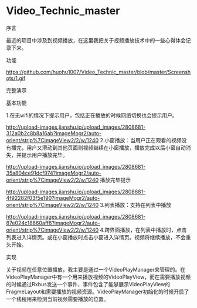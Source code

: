# Video_Technic_master
序言

最近的项目中涉及到视频播放，在这里我把关于视频播放技术中的一些心得体会记录下来。

功能

https://github.com/huohu1007/Video_Technic_master/blob/master/Screenshots/1.gif

完整演示



基本功能

1.在无wifi的情况下提示用户，包括正在播放的时候网络切换也会提示用户。


http://upload-images.jianshu.io/upload_images/2808681-312a0b2c8b8a16ab?imageMogr2/auto-orient/strip%7CimageView2/2/w/1240
2.小窗播放：当用户正在观看的视频没有播完，用户又滑动到其他页面则视频继续在小窗播放，播放完成以后小窗自动消失，并提示用户播放完毕。


http://upload-images.jianshu.io/upload_images/2808681-35a804ce91dcf974?imageMogr2/auto-orient/strip%7CimageView2/2/w/1240
播放完毕提示


http://upload-images.jianshu.io/upload_images/2808681-4f92282f03f5e190?imageMogr2/auto-orient/strip%7CimageView2/2/w/1240
3.列表播放：支持在列表中播放


http://upload-images.jianshu.io/upload_images/2808681-87e024c18660aff6?imageMogr2/auto-orient/strip%7CimageView2/2/w/1240
4.跨界面播放，在列表中播放时，点击列表进入详情页。或在小窗播放时点击小窗进入详情页。视频将继续播放，不会重头开始。

实现

关于视频在任意位置播放，我主要是通过一个VideoPlayManager来管理的。在VideoPlayManager中有一个用来播放视频的VideoPlayView，而在需要播放视频的时候通过Rxbus发送一个事件，事件包含了能够展示VideoPlayView的FragmeLayout和需要播放的视频资源。VideoPlayManager初始化的时候开启了一个线程用来检测当前视频需要播放的位置。
